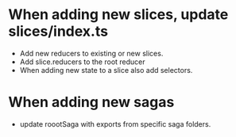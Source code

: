 # When adding new slices, update slices/index.ts

- Add new reducers to existing or new slices.
- Add slice.reducers to the root reducer
- When adding new state to a slice also add selectors.

# When adding new sagas

- update roootSaga with exports from specific saga folders.
